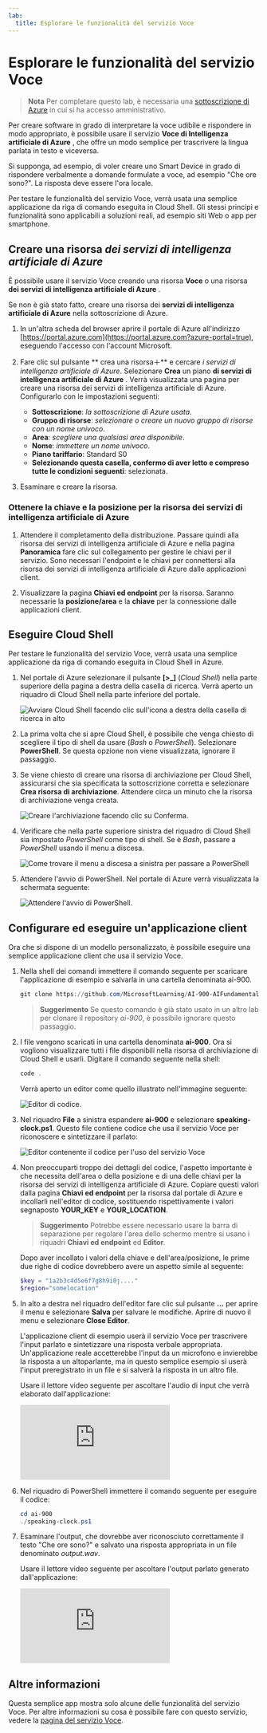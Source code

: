 ```yaml
---
lab:
  title: Esplorare le funzionalità del servizio Voce
---
```


# Esplorare le funzionalità del servizio Voce

> **Nota** Per completare questo lab, è necessaria una [sottoscrizione di Azure](https://azure.microsoft.com/free?azure-portal=true) in cui si ha accesso amministrativo.

Per creare software in grado di interpretare la voce udibile e rispondere in modo appropriato, è possibile usare il servizio **Voce di Intelligenza artificiale di Azure** , che offre un modo semplice per trascrivere la lingua parlata in testo e viceversa.

Si supponga, ad esempio, di voler creare uno Smart Device in grado di rispondere verbalmente a domande formulate a voce, ad esempio "Che ore sono?". La risposta deve essere l'ora locale.

Per testare le funzionalità del servizio Voce, verrà usata una semplice applicazione da riga di comando eseguita in Cloud Shell. Gli stessi principi e funzionalità sono applicabili a soluzioni reali, ad esempio siti Web o app per smartphone.

## Creare una risorsa *dei servizi di intelligenza artificiale di Azure*

È possibile usare il servizio Voce creando una risorsa **Voce** o una risorsa **dei servizi di intelligenza artificiale di Azure** .

Se non è già stato fatto, creare una risorsa dei **servizi di intelligenza artificiale di Azure** nella sottoscrizione di Azure.

1. In un'altra scheda del browser aprire il portale di Azure all'indirizzo [https://portal.azure.com](https://portal.azure.com?azure-portal=true), eseguendo l'accesso con l'account Microsoft.

1. Fare clic sul pulsante ** crea una risorsa&#65291;** e cercare *i servizi di intelligenza artificiale di Azure*. Selezionare **Crea** un piano **di servizi di intelligenza artificiale di Azure** . Verrà visualizzata una pagina per creare una risorsa dei servizi di intelligenza artificiale di Azure. Configurarlo con le impostazioni seguenti:
    - **Sottoscrizione**: *la sottoscrizione di Azure usata*.
    - **Gruppo di risorse**: *selezionare o creare un nuovo gruppo di risorse con un nome univoco*.
    - **Area**: *scegliere una qualsiasi area disponibile*.
    - **Nome**: *immettere un nome univoco*.
    - **Piano tariffario**: Standard S0
    - **Selezionando questa casella, confermo di aver letto e compreso tutte le condizioni seguenti**: selezionata.

1. Esaminare e creare la risorsa.

### Ottenere la chiave e la posizione per la risorsa dei servizi di intelligenza artificiale di Azure

1. Attendere il completamento della distribuzione. Passare quindi alla risorsa dei servizi di intelligenza artificiale di Azure e nella pagina **Panoramica** fare clic sul collegamento per gestire le chiavi per il servizio. Sono necessari l'endpoint e le chiavi per connettersi alla risorsa dei servizi di intelligenza artificiale di Azure dalle applicazioni client.

1. Visualizzare la pagina **Chiavi ed endpoint** per la risorsa. Saranno necessarie la **posizione/area** e la **chiave** per la connessione dalle applicazioni client.

## Eseguire Cloud Shell

Per testare le funzionalità del servizio Voce, verrà usata una semplice applicazione da riga di comando eseguita in Cloud Shell in Azure.

1. Nel portale di Azure selezionare il pulsante **[>_]** (*Cloud Shell*) nella parte superiore della pagina a destra della casella di ricerca. Verrà aperto un riquadro di Cloud Shell nella parte inferiore del portale.

    ![Avviare Cloud Shell facendo clic sull'icona a destra della casella di ricerca in alto](media/recognize-synthesize-speech/powershell-portal-guide-1.png)

1. La prima volta che si apre Cloud Shell, è possibile che venga chiesto di scegliere il tipo di shell da usare (*Bash* o *PowerShell*). Selezionare **PowerShell**. Se questa opzione non viene visualizzata, ignorare il passaggio.  

1. Se viene chiesto di creare una risorsa di archiviazione per Cloud Shell, assicurarsi che sia specificata la sottoscrizione corretta e selezionare **Crea risorsa di archiviazione**. Attendere circa un minuto che la risorsa di archiviazione venga creata.

    ![Creare l'archiviazione facendo clic su Conferma.](media/recognize-synthesize-speech/powershell-portal-guide-2.png)

1. Verificare che nella parte superiore sinistra del riquadro di Cloud Shell sia impostato *PowerShell* come tipo di shell. Se è *Bash*, passare a *PowerShell* usando il menu a discesa.

    ![Come trovare il menu a discesa a sinistra per passare a PowerShell](media/recognize-synthesize-speech/powershell-portal-guide-3.png)

1. Attendere l'avvio di PowerShell. Nel portale di Azure verrà visualizzata la schermata seguente:  

    ![Attendere l'avvio di PowerShell.](media/recognize-synthesize-speech/powershell-prompt.png)

## Configurare ed eseguire un'applicazione client

Ora che si dispone di un modello personalizzato, è possibile eseguire una semplice applicazione client che usa il servizio Voce.

1. Nella shell dei comandi immettere il comando seguente per scaricare l'applicazione di esempio e salvarla in una cartella denominata ai-900.

    ```PowerShell
    git clone https://github.com/MicrosoftLearning/AI-900-AIFundamentals ai-900
    ```

    >**Suggerimento** Se questo comando è già stato usato in un altro lab per clonare il repository *ai-900*, è possibile ignorare questo passaggio.

1. I file vengono scaricati in una cartella denominata **ai-900**. Ora si vogliono visualizzare tutti i file disponibili nella risorsa di archiviazione di Cloud Shell e usarli. Digitare il comando seguente nella shell:

     ```PowerShell
    code .
    ```

    Verrà aperto un editor come quello illustrato nell'immagine seguente:

    ![Editor di codice.](media/recognize-synthesize-speech/powershell-portal-guide-4.png)

1. Nel riquadro **File** a sinistra espandere **ai-900** e selezionare **speaking-clock.ps1**. Questo file contiene codice che usa il servizio Voce per riconoscere e sintetizzare il parlato:

    ![Editor contenente il codice per l'uso del servizio Voce](media/recognize-synthesize-speech/speaking-clock-code.png)

1. Non preoccuparti troppo dei dettagli del codice, l'aspetto importante è che necessita dell'area o della posizione e di una delle chiavi per la risorsa dei servizi di intelligenza artificiale di Azure. Copiare questi valori dalla pagina **Chiavi ed endpoint** per la risorsa dal portale di Azure e incollarli nell'editor di codice, sostituendo rispettivamente i valori segnaposto **YOUR_KEY** e **YOUR_LOCATION**.

    > **Suggerimento** Potrebbe essere necessario usare la barra di separazione per regolare l'area dello schermo mentre si usano i riquadri **Chiavi ed endpoint** ed **Editor**.

    Dopo aver incollato i valori della chiave e dell'area/posizione, le prime due righe di codice dovrebbero avere un aspetto simile al seguente:

    ```PowerShell
    $key = "1a2b3c4d5e6f7g8h9i0j...."
    $region="somelocation"
    ```

1. In alto a destra nel riquadro dell'editor fare clic sul pulsante **...** per aprire il menu e selezionare **Salva** per salvare le modifiche. Aprire di nuovo il menu e selezionare **Close Editor**.

    L'applicazione client di esempio userà il servizio Voce per trascrivere l'input parlato e sintetizzare una risposta verbale appropriata. Un'applicazione reale accetterebbe l'input da un microfono e invierebbe la risposta a un altoparlante, ma in questo semplice esempio si userà l'input preregistrato in un file e si salverà la risposta in un altro file.

    Usare il lettore video seguente per ascoltare l'audio di input che verrà elaborato dall'applicazione:

    <div class="embeddedvideo"><iframe src="https://www.microsoft.com/videoplayer/embed/RWMAvi" frameborder="0" allowfullscreen="true" data-linktype="external"></iframe></div>

1. Nel riquadro di PowerShell immettere il comando seguente per eseguire il codice:

    ```PowerShell
    cd ai-900
    ./speaking-clock.ps1
    ```

1. Esaminare l'output, che dovrebbe aver riconosciuto correttamente il testo "Che ore sono?" e salvato una risposta appropriata in un file denominato *output.wav*.

    Usare il lettore video seguente per ascoltare l'output parlato generato dall'applicazione:

    <div class="embeddedvideo"><iframe src="https://www.microsoft.com/videoplayer/embed/RWMSIU" frameborder="0" allowfullscreen="true" data-linktype="external"></iframe></div>

## Altre informazioni

Questa semplice app mostra solo alcune delle funzionalità del servizio Voce. Per altre informazioni su cosa è possibile fare con questo servizio, vedere la [pagina del servizio Voce](https://azure.microsoft.com/services/cognitive-services/speech-services/).
